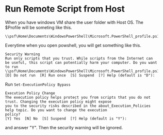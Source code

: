 # Run Remote Script from Host

When you have windows VM share the user folder with Host OS. The $Profile will be someting like this.
```
\\psf\Home\Documents\WindowsPowerShell\Microsoft.PowerShell_profile.ps1
```
Everytime when you open powshell, you will get something like this.
```
Security Warning
Run only scripts that you trust. While scripts from the Internet can be useful, this script can potentially harm your computer. Do you want to run \\psf\Home\Documents\WindowsPowerShell\Microsoft.PowerShell_profile.ps1?
[D] Do not run  [R] Run once  [S] Suspend  [?] Help (default is "D"):
```

Run `Set-ExecutionPolicy Bypass`
```
Execution Policy Change
The execution policy helps protect you from scripts that you do not trust. Changing the execution policy might expose
you to the security risks described in the about_Execution_Policies help topic. Do you want to change the execution
policy?
[Y] Yes  [N] No  [S] Suspend  [?] Help (default is "Y"):
```
and answer "Y".
Then the security warning will be ignored.
